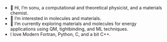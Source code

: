 - 👋 Hi, I’m sonu, a computational and theoretical physicist, and a materials chemist.
- 👀 I’m interested in molecules and materials.
- 🌱 I’m currently exploring materials and molecules for energy applications using QM, tightbinding, and ML techniques.
- I love Modern Fortran, Python, C, and a bit C++.
